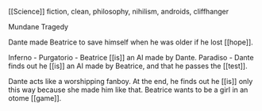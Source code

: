 [[Science]] fiction, clean, philosophy, nihilism, androids, cliffhanger


Mundane Tragedy

Dante made Beatrice to save himself when he was older if he lost [[hope]].

Inferno - 
Purgatorio - Beatrice [[is]] an AI made by Dante.
Paradiso - Dante finds out he [[is]] an AI made by Beatrice, and that he passes the [[test]].

Dante acts like a worshipping fanboy. At the end, he finds out he [[is]] only this way because she made him like that. Beatrice wants to be a girl in an otome [[game]].